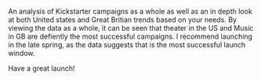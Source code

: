 An analysis of Kickstarter campaigns as a whole as well as an in depth look at both United states and Great Britian trends based on your needs.
By viewing the data as a whole, it can be seen that theater in the US and Music in GB are defiently the most successful campaigns. I recommend launching in the late spring, as the data suggests that is the most successful launch window.

Have a great launch!
